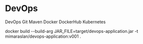 # DevOps 
DevOps Git Maven Docker DockerHub Kubernetes


docker build  --build-arg  JAR_FILE=target/devops-application.jar -t  mimaraslan/devops-application:v001 .


